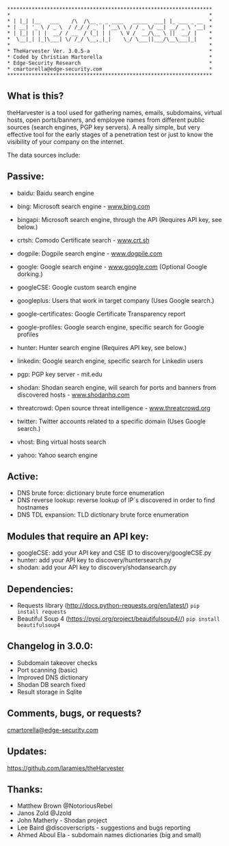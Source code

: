 ```
*******************************************************************
*                                                                 *
* | |_| |__   ___    /\  /\__ _ _ ____   _____  ___| |_ ___ _ __  *
* | __| '_ \ / _ \  / /_/ / _` | '__\ \ / / _ \/ __| __/ _ \ '__| *
* | |_| | | |  __/ / __  / (_| | |   \ V /  __/\__ \ ||  __/ |    *
*  \__|_| |_|\___| \/ /_/ \__,_|_|    \_/ \___||___/\__\___|_|    *
*                                                                 *
* TheHarvester Ver. 3.0.5-a                                       *
* Coded by Christian Martorella                                   *
* Edge-Security Research                                          *
* cmartorella@edge-security.com                                   *
*******************************************************************
```

What is this?
-------------
theHarvester is a tool used for gathering names, emails, subdomains, virtual
hosts, open ports/banners, and employee names from different public sources
(search engines, PGP key servers). A really simple, but very effective tool for
the early stages of a penetration test or just to know the visibility of your
company on the internet.

The data sources include:

Passive:
--------
* baidu: Baidu search engine

* bing: Microsoft search engine - www.bing.com

* bingapi: Microsoft search engine, through the API (Requires API key, see below.)

* crtsh: Comodo Certificate search - www.crt.sh

* dogpile: Dogpile search engine - www.dogpile.com

* google: Google search engine - www.google.com (Optional Google dorking.)

* googleCSE: Google custom search engine

* googleplus: Users that work in target company (Uses Google search.)

* google-certificates: Google Certificate Transparency report

* google-profiles: Google search engine, specific search for Google profiles

* hunter: Hunter search engine (Requires API key, see below.)

* linkedin: Google search engine, specific search for Linkedin users

* pgp: PGP key server - mit.edu

* shodan: Shodan search engine, will search for ports and banners from discovered
          hosts - www.shodanhq.com

* threatcrowd: Open source threat intelligence - www.threatcrowd.org

* twitter: Twitter accounts related to a specific domain (Uses Google search.)

* vhost: Bing virtual hosts search

* yahoo: Yahoo search engine

Active:
-------
* DNS brute force: dictionary brute force enumeration
* DNS reverse lookup: reverse lookup of IP´s discovered in order to find hostnames
* DNS TDL expansion: TLD dictionary brute force enumeration

Modules that require an API key:
--------------------------------
* googleCSE: add your API key and CSE ID to discovery/googleCSE.py
* hunter: add your API key to discovery/huntersearch.py 
* shodan: add your API key to discovery/shodansearch.py

Dependencies:
-------------
* Requests library (http://docs.python-requests.org/en/latest/)
`pip install requests`
* Beautiful Soup 4 (https://pypi.org/project/beautifulsoup4//)
`pip install beautifulsoup4`

Changelog in 3.0.0:
------------------
* Subdomain takeover checks
* Port scanning (basic)
* Improved DNS dictionary
* Shodan DB search fixed
* Result storage in Sqlite

Comments, bugs, or requests?
----------------------------
cmartorella@edge-security.com

Updates:
--------
https://github.com/laramies/theHarvester

Thanks:
-------
* Matthew Brown @NotoriousRebel
* Janos Zold @Jzold 
* John Matherly - Shodan project
* Lee Baird @discoverscripts - suggestions and bugs reporting
* Ahmed Aboul Ela - subdomain names dictionaries (big and small)
